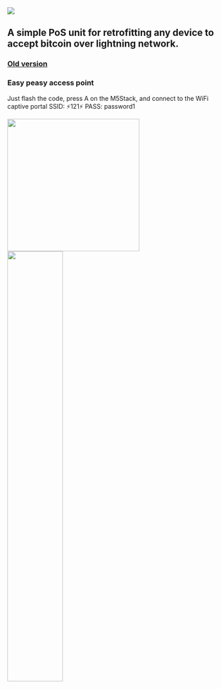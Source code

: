 
<img align="center" src="https://i.imgur.com/wVll1tP.png">

## A simple PoS unit for retrofitting any device to accept bitcoin over lightning network.


### <a align="center" href="https://github.com/arcbtc/M5Stack121">Old version</a>

### Easy peasy access point

Just flash the code, press A on the M5Stack, and connect to the WiFi captive portal SSID: ⚡121⚡ PASS: password1

<img width="300" src="https://i.imgur.com/Er9TGmY.png">
<img src="https://i.imgur.com/I8T5QVe.gif" width="50%">
